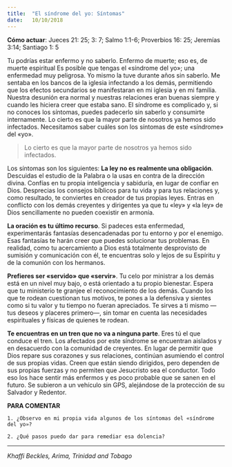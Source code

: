 ```yaml
---
title:  "El síndrome del yo: Síntomas"
date:   10/10/2018
---
```


**Cómo actuar**: Jueces 21: 25; 3: 7; Salmo 1:1-6; Proverbios 16: 25; Jeremías 3:14; Santiago 1: 5

Tu podrías estar enfermo y no saberlo. Enfermo de muerte; eso es, de muerte espiritual Es posible que tengas el «síndrome del yo»; una enfermedad muy peligrosa. Yo mismo la tuve durante años sin saberlo. Me sentaba en los bancos de la iglesia infectando a los demás, permitiendo que los efectos secundarios se manifestaran en mi iglesia y en mi familia. Nuestra desunión era normal y nuestras relaciones eran buenas siempre y cuando les hiciera creer que estaba sano. El síndrome es complicado y, si no conoces los síntomas, puedes padecerlo sin saberlo y consumirte internamente. Lo cierto es que la mayor parte de nosotros ya hemos sido infectados. Necesitamos saber cuáles son los síntomas de este «síndrome» del «yo».

> Lo cierto es que la mayor parte de nosotros ya hemos sido infectados.

Los síntomas son los siguientes:
**La ley no es realmente una obligación**. Descuidas el estudio de la Palabra o la usas en contra de la dirección divina. Confías en tu propia inteligencia y sabiduría, en lugar de confiar en Dios. Desprecias los consejos bíblicos para tu vida y para tus relaciones y, como resultado, te conviertes en creador de tus propias leyes. Entras en conflicto con los demás creyentes y dirigentes ya que tu «ley» y «la ley» de Dios sencillamente no pueden coexistir en armonía.

**La oración es tu último recurso**. Si padeces esta enfermedad, experimentarás fantasías desencadenadas por tu entorno y por el enemigo. Esas fantasías te harán creer que puedes solucionar tus problemas. En realidad, como tu acercamiento a Dios está totalmente desprovisto de sumisión y comunicación con él, te encuentras solo y lejos de su Espíritu y de la comunión con los hermanos.

**Prefieres ser «servido» que «servir»**. Tu celo por ministrar a los demás está en un nivel muy bajo, o está orientado a tu propio bienestar. Espera que tu ministerio te granjee el reconocimiento de los demás. Cuando los que te rodean cuestionan tus motivos, te pones a la defensiva y sientes como si tu valor y tu tiempo no fueran apreciados. Te sirves a ti mismo —tus deseos y placeres primero—, sin tomar en cuenta las necesidades espirituales y físicas de quienes te rodean.

**Te encuentras en un tren que no va a ninguna parte**. Eres tú el que conduce el tren. Los afectados por este síndrome se encuentran aislados y en desacuerdo con la comunidad de creyentes. En lugar de permitir que Dios repare sus corazones y sus relaciones, continúan asumiendo el control de sus propias vidas. Creen que están siendo dirigidos, pero dependen de sus propias fuerzas y no permiten que Jesucristo sea el conductor. Todo eso los hace sentir más enfermos y es poco probable que se sanen en el futuro. Se subieron a un vehículo sin GPS, alejándose de la protección de su Salvador y Redentor.

**PARA COMENTAR**

`1. ¿Observo en mi propia vida algunos de los síntomas del «síndrome del yo»?`

`2. ¿Qué pasos puedo dar para remediar esa dolencia?`

---

_Khaffi Beckles, Arima, Trinidad and Tobago_
